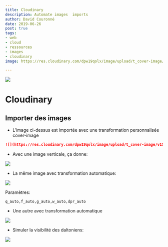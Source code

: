 ```yaml
---
title: Cloudinary
description: Automate images  imports
author: David Couronné
date: 2019-06-26
post: true
tags:
- web
- cloud
- ressources
- images
- cloudinary
image: https://res.cloudinary.com/dpw19qolx/image/upload/t_cover-image/v1561523334/St_Michael_27s_Mount_II5302_x_2982.jpg

---
```

![](https://res.cloudinary.com/dpw19qolx/image/upload/t_cover-image/v1561523334/St_Michael_27s_Mount_II5302_x_2982.jpg)

# Cloudinary

## Importer des images

* L'image ci-dessus est importée avec une transformation personnalisée cover-image

```md
![](https://res.cloudinary.com/dpw19qolx/image/upload/t_cover-image/v1561523334/St_Michael_27s_Mount_II5302_x_2982.jpg)
```

* Avec une image verticale, ça donne:

![](https://res.cloudinary.com/dpw19qolx/image/upload/t_cover-image/v1549200634/astrology-astronomy-atmosphere.ae069b6f.jpg)

* La même image avec transformation automatique:

![](https://res.cloudinary.com/dpw19qolx/image/upload/q_auto,f_auto,g_auto,w_auto,dpr_auto/v1549200634/astrology-astronomy-atmosphere.ae069b6f.jpg)

Paramètres:

    q_auto,f_auto,g_auto,w_auto,dpr_auto

* Une autre avec transformation automatique

![](https://res.cloudinary.com/dpw19qolx/image/upload/q_auto,f_auto,g_auto,w_auto,dpr_auto/v1561523341/422869114_7590398831_b.jpg)

* Simuler la visibilité des daltoniens:


![](https://res.cloudinary.com/dpw19qolx/image/upload/bo_5px_solid_rgb:000000,c_fill,e_simulate_colorblind,g_auto,q_auto:good,r_30/sample.jpg)